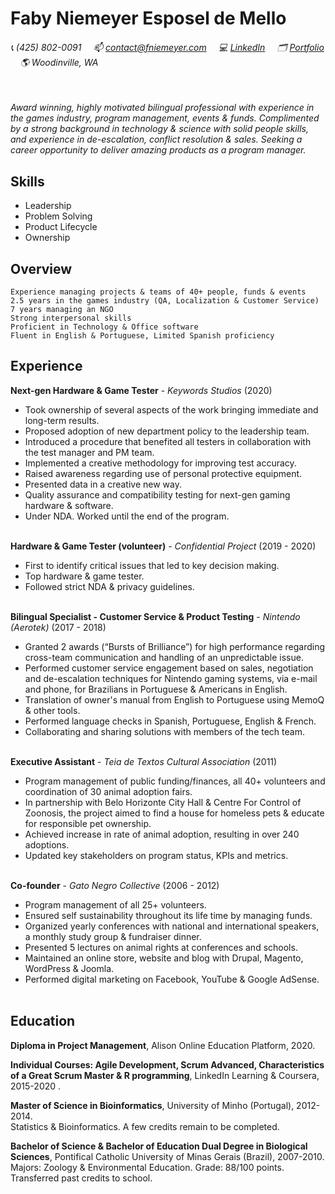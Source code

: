 # Faby Niemeyer Esposel de Mello

###### :telephone_receiver: (425) 802-0091 &nbsp; &nbsp; :mailbox: <contact@fniemeyer.com> &nbsp; &nbsp; :computer: [LinkedIn](https://www.linkedin.com/in/fabyf/) &nbsp; &nbsp; :card_index_dividers: [Portfolio](http://www.fniemeyer.com/portfolio)  &nbsp; &nbsp; :earth_americas: Woodinville, WA </br></br>

*Award winning, highly motivated bilingual professional with experience in the games industry, program management, events & funds. Complimented by a strong background in technology & science with solid people skills, and experience in de-escalation, conflict resolution & sales. Seeking a career opportunity to deliver amazing products as a program manager.* </br>

## Skills
- Leadership
- Problem Solving
- Product Lifecycle
- Ownership

## Overview
```
Experience managing projects & teams of 40+ people, funds & events
2.5 years in the games industry (QA, Localization & Customer Service)
7 years managing an NGO
Strong interpersonal skills
Proficient in Technology & Office software
Fluent in English & Portuguese, Limited Spanish proficiency
```

## Experience
**Next-gen Hardware & Game Tester** - *Keywords Studios*  (2020)    
- Took ownership of several aspects of the work bringing immediate and long-term results.
- Proposed adoption of new department policy to the leadership team. 
- Introduced a procedure that benefited all testers in collaboration with the test manager and PM team. 
- Implemented a creative methodology for improving test accuracy. 
- Raised awareness regarding use of personal protective equipment. 
- Presented data in a creative new way. 
- Quality assurance and compatibility testing for next-gen gaming hardware & software. 
- Under NDA. Worked until the end of the program. </br></br>

**Hardware & Game Tester (volunteer)** - *Confidential Project*  (2019 - 2020) 
- First to identify critical issues that led to key decision making. 
- Top hardware & game tester. 
- Followed strict NDA & privacy guidelines.</br></br>

**Bilingual Specialist - Customer Service & Product Testing** - *Nintendo (Aerotek)* (2017 - 2018)   
- Granted 2 awards (“Bursts of Brilliance”) for high performance regarding cross-team communication and handling of an unpredictable issue.
- Performed customer service engagement based on sales, negotiation and de-escalation techniques for Nintendo gaming systems, via e-mail and phone, for Brazilians in Portuguese & Americans in English. 
- Translation of owner's manual from English to Portuguese using MemoQ & other tools. 
- Performed language checks in Spanish, Portuguese, English & French.
- Collaborating and sharing solutions with members of the tech team. </br></br>

**Executive Assistant** - *Teia de Textos Cultural Association* (2011)  
- Program management of public funding/finances, all 40+ volunteers and coordination of 30 animal adoption fairs.
- In partnership with Belo Horizonte City Hall & Centre For Control of Zoonosis, the project aimed to find a house for homeless pets & educate for responsible pet ownership.
- Achieved increase in rate of animal adoption, resulting in over 240 adoptions.
- Updated key stakeholders on program status, KPIs and metrics. </br></br>

**Co-founder** - *Gato Negro Collective* (2006 - 2012)  
- Program management of all 25+ volunteers.
- Ensured self sustainability throughout its life time by managing funds.
- Organized yearly conferences with national and international speakers, a monthly study group & fundraiser dinner.
- Presented 5 lectures on animal rights at conferences and schools.
- Maintained an online store, website and blog with Drupal, Magento, WordPress & Joomla.
- Performed digital marketing on Facebook, YouTube & Google AdSense.</br></br>

## Education  
**Diploma in Project Management**, Alison Online Education Platform, 2020.  

**Individual Courses: Agile Development, Scrum Advanced, Characteristics of a Great Scrum Master & R programming**, LinkedIn Learning & Coursera, 2015-2020 . 

**Master of Science in Bioinformatics**, University of Minho (Portugal), 2012-2014.  
Statistics & Bioinformatics. A few credits remain to be completed.  

**Bachelor of Science & Bachelor of Education Dual Degree in Biological Sciences**, Pontifical Catholic University of Minas Gerais (Brazil), 2007-2010. 
Majors: Zoology & Environmental Education. Grade: 88/100 points. Transferred past credits to school.  
